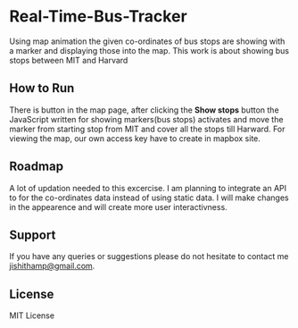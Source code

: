 # Real-Time-Bus-Tracker

Using map animation the given co-ordinates of bus stops are showing with a marker and displaying those into the map.
This work is about showing bus stops between MIT and Harvard

## How to Run

There is button in the map page, after clicking the **Show stops** button the JavaScript written for showing markers(bus stops) 
activates and move the marker from starting stop from MIT and cover all the stops till Harward.
For viewing the map, our own access key have to create in mapbox site.

## Roadmap

A lot of updation needed to this excercise. I am planning to integrate an API to for the co-ordinates data instead of using static data.
I will make changes in the appearence and will create more user interactivness.

## Support

If you have any queries or suggestions please do not hesitate to contact me jishithamp@gmail.com.

## License

MIT License
